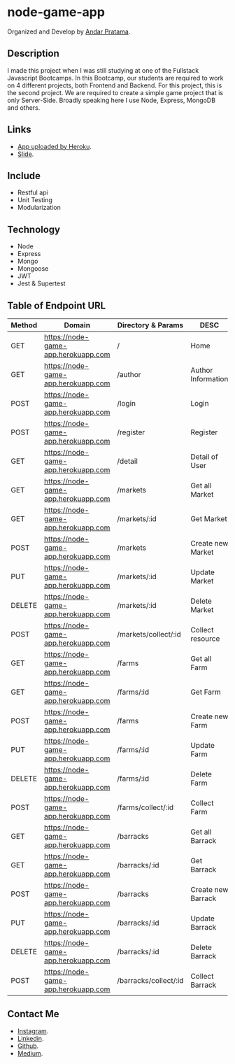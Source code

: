 # node-game-app

Organized and Develop by [Andar Pratama](https://www.instagram.com/andar.pratama_/).

## Description

I made this project when I was still studying at one of the Fullstack Javascript Bootcamps. In this Bootcamp, our students are required to work on 4 different projects, both Frontend and Backend.
For this project, this is the second project. We are required to create a simple game project that is only Server-Side. Broadly speaking here I use Node, Express, MongoDB and others.

## Links

- [App uploaded by Heroku](https://node-game-app.herokuapp.com/).
- [Slide](https://bit.ly/3s4CRjH).

## Include

- Restful api
- Unit Testing
- Modularization

## Technology

- Node
- Express
- Mongo
- Mongoose
- JWT
- Jest & Supertest

## Table of Endpoint URL

| Method | Domain                              | Directory & Params    | DESC               |
| ------ | ----------------------------------- | --------------------- | ------------------ |
| GET    | https://node-game-app.herokuapp.com | /                     | Home               |
| GET    | https://node-game-app.herokuapp.com | /author               | Author Information |
| POST   | https://node-game-app.herokuapp.com | /login                | Login              |
| POST   | https://node-game-app.herokuapp.com | /register             | Register           |
| GET    | https://node-game-app.herokuapp.com | /detail               | Detail of User     |
| GET    | https://node-game-app.herokuapp.com | /markets              | Get all Market     |
| GET    | https://node-game-app.herokuapp.com | /markets/:id          | Get Market         |
| POST   | https://node-game-app.herokuapp.com | /markets              | Create new Market  |
| PUT    | https://node-game-app.herokuapp.com | /markets/:id          | Update Market      |
| DELETE | https://node-game-app.herokuapp.com | /markets/:id          | Delete Market      |
| POST   | https://node-game-app.herokuapp.com | /markets/collect/:id  | Collect resource   |
| GET    | https://node-game-app.herokuapp.com | /farms                | Get all Farm       |
| GET    | https://node-game-app.herokuapp.com | /farms/:id            | Get Farm           |
| POST   | https://node-game-app.herokuapp.com | /farms                | Create new Farm    |
| PUT    | https://node-game-app.herokuapp.com | /farms/:id            | Update Farm        |
| DELETE | https://node-game-app.herokuapp.com | /farms/:id            | Delete Farm        |
| POST   | https://node-game-app.herokuapp.com | /farms/collect/:id    | Collect Farm       |
| GET    | https://node-game-app.herokuapp.com | /barracks             | Get all Barrack    |
| GET    | https://node-game-app.herokuapp.com | /barracks/:id         | Get Barrack        |
| POST   | https://node-game-app.herokuapp.com | /barracks             | Create new Barrack |
| PUT    | https://node-game-app.herokuapp.com | /barracks/:id         | Update Barrack     |
| DELETE | https://node-game-app.herokuapp.com | /barracks/:id         | Delete Barrack     |
| POST   | https://node-game-app.herokuapp.com | /barracks/collect/:id | Collect Barrack    |

## Contact Me

- [Instagram](https://www.instagram.com/andar.pratama_/).
- [Linkedin](https://www.linkedin.com/in/andarpratama/).
- [Github](https://github.com/andarpratama).
- [Medium](https://andarpratama.medium.com/).
